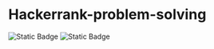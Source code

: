 # Hackerrank-problem-solving
![Static Badge](https://img.shields.io/badge/Problem-Solving-green?logo=hackerRank)    ![Static Badge](https://img.shields.io/badge/Python-3.0-blue)
